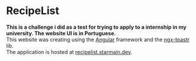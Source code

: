# RecipeList
  <strong>This is a challenge i did as a test for trying to apply to a internship in my university. The website UI is in Portuguese.</strong>
  <br /> This website was creating using the <a href="https://angular.io/">Angular</a> framework and the <a href="https://www.npmjs.com/package/ngx-toastr">ngx-toastr</a> lib.
  <br /> The application is hosted at <a href="https://recipelist.starmain.dev">recipelist.starmain.dev</a>.

